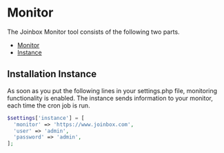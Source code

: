 # Monitor
The Joinbox Monitor tool consists of the following two parts.
- [Monitor](www.github.com/joinbox/monitor)
- [Instance](www.github.com/joinbox/instance)

## Installation Instance
As soon as you put the following lines in your settings.php file, monitoring functionality is enabled. The instance sends information to your monitor, each time the cron job is run.

```php
$settings['instance'] = [
  'monitor' => 'https://www.joinbox.com',
  'user' => 'admin',
  'password' => 'admin',
];
```
